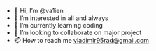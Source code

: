 - 👋 Hi, I’m @va1ien
- 👀 I’m interested in all and always
- 🌱 I’m currently learning coding
- 💞️ I’m looking to collaborate on major project
- 📫 How to reach me vladimir95rad@gmail.com


<!---
va1ien/va1ien is a ✨ special ✨ repository because its `README.md` (this file) appears on your GitHub profile.
You can click the Preview link to take a look at your changes.
--->

